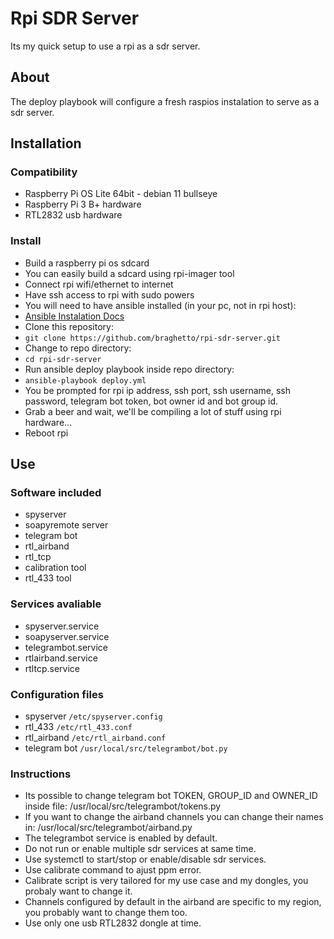 # Rpi SDR Server

Its my quick setup to use a rpi as a sdr server.


## About

The deploy playbook will configure a fresh raspios instalation to serve as a sdr server.


## Installation

### Compatibility
* Raspberry Pi OS Lite 64bit - debian 11 bullseye
* Raspberry Pi 3 B+ hardware
* RTL2832 usb hardware

### Install
* Build a raspberry pi os sdcard
* You can easily build a sdcard using rpi-imager tool
* Connect rpi wifi/ethernet to internet
* Have ssh access to rpi with sudo powers
* You will need to have ansible installed (in your pc, not in rpi host):
* [Ansible Instalation Docs](https://docs.ansible.com/ansible/latest/installation_guide/index.html)
* Clone this repository:
* `git clone https://github.com/braghetto/rpi-sdr-server.git`
* Change to repo directory:
* `cd rpi-sdr-server`
* Run ansible deploy playbook inside repo directory:
* `ansible-playbook deploy.yml`
* You be prompted for rpi ip address, ssh port, ssh username, ssh password, telegram bot token, bot owner id and bot group id.
* Grab a beer and wait, we'll be compiling a lot of stuff using rpi hardware...
* Reboot rpi

## Use

### Software included
* spyserver
* soapyremote server
* telegram bot
* rtl_airband
* rtl_tcp
* calibration tool
* rtl_433 tool

### Services avaliable
* spyserver.service
* soapyserver.service
* telegrambot.service
* rtlairband.service
* rtltcp.service

### Configuration files
* spyserver
`/etc/spyserver.config`
* rtl_433
`/etc/rtl_433.conf`
* rtl_airband
`/etc/rtl_airband.conf`
* telegram bot
`/usr/local/src/telegrambot/bot.py`

### Instructions
* Its possible to change telegram bot TOKEN, GROUP_ID and OWNER_ID inside file: /usr/local/src/telegrambot/tokens.py
* If you want to change the airband channels you can change their names in: /usr/local/src/telegrambot/airband.py
* The telegrambot service is enabled by default.
* Do not run or enable multiple sdr services at same time.
* Use systemctl to start/stop or enable/disable sdr services.
* Use calibrate command to ajust ppm error.
* Calibrate script is very tailored for my use case and my dongles, you probaly want to change it.
* Channels configured by default in the airband are specific to my region, you probably want to change them too.
* Use only one usb RTL2832 dongle at time.
